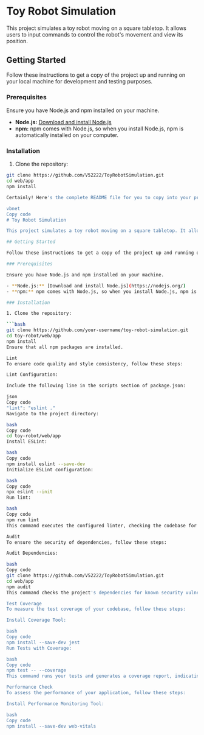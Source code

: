 # Toy Robot Simulation

This project simulates a toy robot moving on a square tabletop. It allows users to input commands to control the robot's movement and view its position.

## Getting Started

Follow these instructions to get a copy of the project up and running on your local machine for development and testing purposes.

### Prerequisites

Ensure you have Node.js and npm installed on your machine.

- **Node.js:** [Download and install Node.js](https://nodejs.org/)
- **npm:** npm comes with Node.js, so when you install Node.js, npm is automatically installed on your computer.

### Installation

1. Clone the repository:

```bash
git clone https://github.com/V52222/ToyRobotSimulation.git
cd web/app
npm install

Certainly! Here's the complete README file for you to copy into your project:

vbnet
Copy code
# Toy Robot Simulation

This project simulates a toy robot moving on a square tabletop. It allows users to input commands to control the robot's movement and view its position.

## Getting Started

Follow these instructions to get a copy of the project up and running on your local machine for development and testing purposes.

### Prerequisites

Ensure you have Node.js and npm installed on your machine.

- **Node.js:** [Download and install Node.js](https://nodejs.org/)
- **npm:** npm comes with Node.js, so when you install Node.js, npm is automatically installed on your computer.

### Installation

1. Clone the repository:

```bash
git clone https://github.com/your-username/toy-robot-simulation.git
cd toy-robot/web/app
npm install
Ensure that all npm packages are installed.

Lint
To ensure code quality and style consistency, follow these steps:

Lint Configuration:

Include the following line in the scripts section of package.json:

json
Copy code
"lint": "eslint ."
Navigate to the project directory:

bash
Copy code
cd toy-robot/web/app
Install ESLint:

bash
Copy code
npm install eslint --save-dev
Initialize ESLint configuration:

bash
Copy code
npx eslint --init
Run lint:

bash
Copy code
npm run lint
This command executes the configured linter, checking the codebase for syntax errors, style violations, and other issues.

Audit
To ensure the security of dependencies, follow these steps:

Audit Dependencies:

bash
Copy code
git clone https://github.com/V52222/ToyRobotSimulation.git
cd web/app
npm audit
This command checks the project's dependencies for known security vulnerabilities by analyzing the npm package tree. Regularly auditing dependencies helps ensure that the application remains secure and protected against potential security threats arising from vulnerable dependencies.

Test Coverage
To measure the test coverage of your codebase, follow these steps:

Install Coverage Tool:

bash
Copy code
npm install --save-dev jest
Run Tests with Coverage:

bash
Copy code
npm test -- --coverage
This command runs your tests and generates a coverage report, indicating which parts of your code are covered by tests and which are not.

Performance Check
To assess the performance of your application, follow these steps:

Install Performance Monitoring Tool:

bash
Copy code
npm install --save-dev web-vitals
